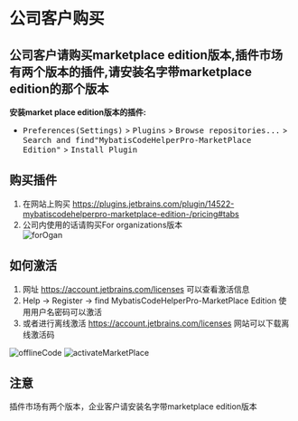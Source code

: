 # 公司客户购买 

## 公司客户请购买marketplace edition版本,插件市场有两个版本的插件,请安装名字带marketplace edition的那个版本

**安装market place edition版本的插件:**
- <kbd>Preferences(Settings)</kbd> > <kbd>Plugins</kbd> > <kbd>Browse repositories...</kbd> > <kbd>Search and find"MybatisCodeHelperPro-MarketPlace Edition"</kbd> > <kbd>Install Plugin</kbd>


## 购买插件
1. 在网站上购买 https://plugins.jetbrains.com/plugin/14522-mybatiscodehelperpro-marketplace-edition-/pricing#tabs
2. 公司内使用的话请购买For organizations版本  
![forOgan](https://newimages.brucege.com/forOrgan.png)

## 如何激活
1. 网址 https://account.jetbrains.com/licenses 可以查看激活信息
2. Help -> Register -> find MybatisCodeHelperPro-MarketPlace Edition 使用用户名密码可以激活
3. 或者进行离线激活 https://account.jetbrains.com/licenses 网站可以下载离线激活码

![offlineCode](https://newimages.brucege.com/offlineForMarketPlace.png)
![activateMarketPlace](https://newimages.brucege.com/activateMarketPlace.png)


## 注意
插件市场有两个版本，企业客户请安装名字带marketplace edition版本



